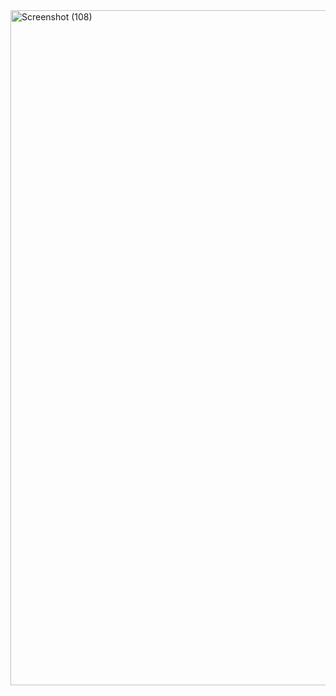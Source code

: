 <img width="1920" height="1080" alt="Screenshot (108)" src="https://github.com/user-attachments/assets/fe8dc050-e5df-47ea-a1d4-eff8de03ebd1" />
